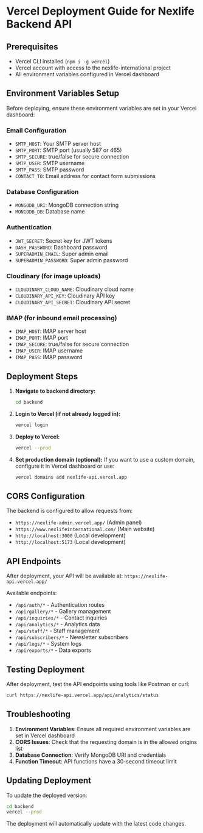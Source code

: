 # Vercel Deployment Guide for Nexlife Backend API

## Prerequisites
- Vercel CLI installed (`npm i -g vercel`)
- Vercel account with access to the nexlife-international project
- All environment variables configured in Vercel dashboard

## Environment Variables Setup

Before deploying, ensure these environment variables are set in your Vercel dashboard:

### Email Configuration
- `SMTP_HOST`: Your SMTP server host
- `SMTP_PORT`: SMTP port (usually 587 or 465)
- `SMTP_SECURE`: true/false for secure connection
- `SMTP_USER`: SMTP username
- `SMTP_PASS`: SMTP password
- `CONTACT_TO`: Email address for contact form submissions

### Database Configuration
- `MONGODB_URI`: MongoDB connection string
- `MONGODB_DB`: Database name

### Authentication
- `JWT_SECRET`: Secret key for JWT tokens
- `DASH_PASSWORD`: Dashboard password
- `SUPERADMIN_EMAIL`: Super admin email
- `SUPERADMIN_PASSWORD`: Super admin password

### Cloudinary (for image uploads)
- `CLOUDINARY_CLOUD_NAME`: Cloudinary cloud name
- `CLOUDINARY_API_KEY`: Cloudinary API key
- `CLOUDINARY_API_SECRET`: Cloudinary API secret

### IMAP (for inbound email processing)
- `IMAP_HOST`: IMAP server host
- `IMAP_PORT`: IMAP port
- `IMAP_SECURE`: true/false for secure connection
- `IMAP_USER`: IMAP username
- `IMAP_PASS`: IMAP password

## Deployment Steps

1. **Navigate to backend directory:**
   ```bash
   cd backend
   ```

2. **Login to Vercel (if not already logged in):**
   ```bash
   vercel login
   ```

3. **Deploy to Vercel:**
   ```bash
   vercel --prod
   ```

4. **Set production domain (optional):**
   If you want to use a custom domain, configure it in Vercel dashboard or use:
   ```bash
   vercel domains add nexlife-api.vercel.app
   ```

## CORS Configuration

The backend is configured to allow requests from:
- `https://nexlife-admin.vercel.app/` (Admin panel)
- `https://www.nexlifeinternational.com/` (Main website)
- `http://localhost:3000` (Local development)
- `http://localhost:5173` (Local development)

## API Endpoints

After deployment, your API will be available at:
`https://nexlife-api.vercel.app/`

Available endpoints:
- `/api/auth/*` - Authentication routes
- `/api/gallery/*` - Gallery management
- `/api/inquiries/*` - Contact inquiries
- `/api/analytics/*` - Analytics data
- `/api/staff/*` - Staff management
- `/api/subscribers/*` - Newsletter subscribers
- `/api/logs/*` - System logs
- `/api/exports/*` - Data exports

## Testing Deployment

After deployment, test the API endpoints using tools like Postman or curl:

```bash
curl https://nexlife-api.vercel.app/api/analytics/status
```

## Troubleshooting

1. **Environment Variables**: Ensure all required environment variables are set in Vercel dashboard
2. **CORS Issues**: Check that the requesting domain is in the allowed origins list
3. **Database Connection**: Verify MongoDB URI and credentials
4. **Function Timeout**: API functions have a 30-second timeout limit

## Updating Deployment

To update the deployed version:
```bash
cd backend
vercel --prod
```

The deployment will automatically update with the latest code changes.